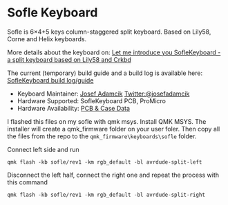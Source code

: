 # Sofle Keyboard

Sofle is 6×4+5 keys column-staggered split keyboard. Based on Lily58, Corne and Helix keyboards.

More details about the keyboard on: [Let me introduce you SofleKeyboard - a split keyboard based on Lily58 and Crkbd](https://josef-adamcik.cz/electronics/let-me-introduce-you-sofle-keyboard-split-keyboard-based-on-lily58.html)

The current (temporary) build guide and a build log is available here: [SofleKeyboard build log/guide](https://josef-adamcik.cz/electronics/soflekeyboard-build-log-and-build-guide.html)

* Keyboard Maintainer: [Josef Adamcik](https://josef-adamcik.cz) [Twitter:@josefadamcik](https://twitter.com/josefadamcik)  
* Hardware Supported: SofleKeyboard PCB, ProMicro  
* Hardware Availability: [PCB & Case Data](https://github.com/josefadamcik/SofleKeyboard)

I flashed this files on my sofle with qmk msys. Install QMK MSYS. The installer will create a qmk_firmware folder on your user foler.
Then copy all the files from the repo to the ```qmk_firmware\keyboards\sofle``` folder.

Connect left side and run 
```
qmk flash -kb sofle/rev1 -km rgb_default -bl avrdude-split-left
```
Disconnect the left half, connect the right one and repeat the process with this command
```
qmk flash -kb sofle/rev1 -km rgb_default -bl avrdude-split-right
```
